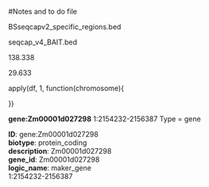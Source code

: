 #Notes and to do file

BSseqcapv2_specific_regions.bed

seqcap_v4_BAIT.bed

138.338

29.633

apply(df, 1, function(chromosome){

  })

  <b>gene:Zm00001d027298</b>
  1:2154232-2156387
  Type = gene

  <b>ID</b>:&nbsp;gene:Zm00001d027298<br/><b>biotype</b>:&nbsp;protein_coding<br/><b>description</b>:&nbsp;Zm00001d027298<br/><b>gene_id</b>:&nbsp;Zm00001d027298<br/><b>logic_name</b>:&nbsp;maker_gene<br/>
  1:2154232-2156387
